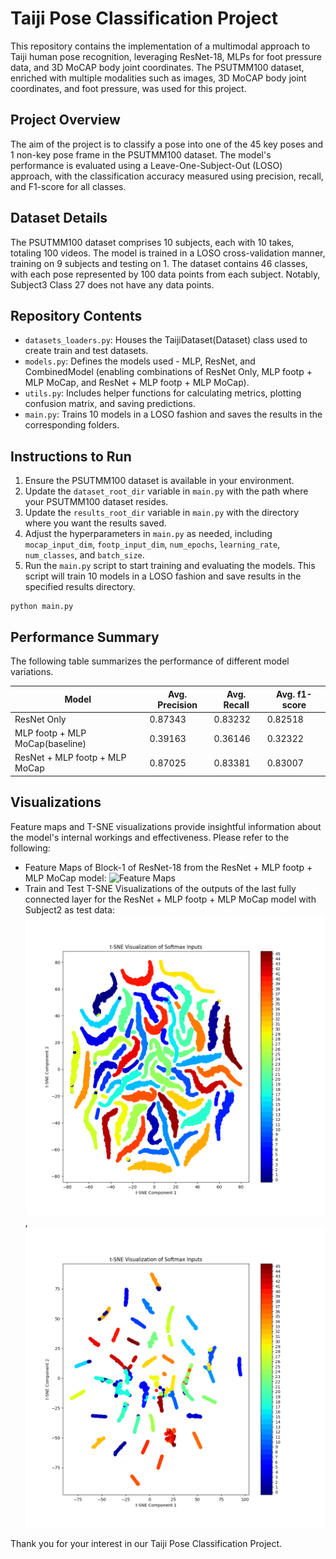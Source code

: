 # Taiji Pose Classification Project

This repository contains the implementation of a multimodal approach to Taiji human pose recognition, leveraging ResNet-18, MLPs for foot pressure data, and 3D MoCAP body joint coordinates. The PSUTMM100 dataset, enriched with multiple modalities such as images, 3D MoCAP body joint coordinates, and foot pressure, was used for this project.

## Project Overview
The aim of the project is to classify a pose into one of the 45 key poses and 1 non-key pose frame in the PSUTMM100 dataset. The model's performance is evaluated using a Leave-One-Subject-Out (LOSO) approach, with the classification accuracy measured using precision, recall, and F1-score for all classes.

## Dataset Details
The PSUTMM100 dataset comprises 10 subjects, each with 10 takes, totaling 100 videos. The model is trained in a LOSO cross-validation manner, training on 9 subjects and testing on 1. The dataset contains 46 classes, with each pose represented by 100 data points from each subject. Notably, Subject3 Class 27 does not have any data points.

## Repository Contents
* `datasets_loaders.py`: Houses the TaijiDataset(Dataset) class used to create train and test datasets.
* `models.py`: Defines the models used - MLP, ResNet, and CombinedModel (enabling combinations of ResNet Only, MLP footp + MLP MoCap, and ResNet + MLP footp + MLP MoCap).
* `utils.py`: Includes helper functions for calculating metrics, plotting confusion matrix, and saving predictions.
* `main.py`: Trains 10 models in a LOSO fashion and saves the results in the corresponding folders.

## Instructions to Run
1. Ensure the PSUTMM100 dataset is available in your environment.
2. Update the `dataset_root_dir` variable in `main.py` with the path where your PSUTMM100 dataset resides.
3. Update the `results_root_dir` variable in `main.py` with the directory where you want the results saved.
4. Adjust the hyperparameters in `main.py` as needed, including `mocap_input_dim`, `footp_input_dim`, `num_epochs`, `learning_rate`, `num_classes`, and `batch_size`.
5. Run the `main.py` script to start training and evaluating the models. This script will train 10 models in a LOSO fashion and save results in the specified results directory.

```
python main.py
```

## Performance Summary
The following table summarizes the performance of different model variations.

| Model                          | Avg. Precision | Avg. Recall | Avg. f1-score |
|--------------------------------|----------------|-------------|---------------|
| ResNet Only                    | 0.87343        | 0.83232     | 0.82518       |
| MLP footp + MLP MoCap(baseline)| 0.39163        | 0.36146     | 0.32322       |
| ResNet + MLP footp + MLP MoCap | 0.87025        | 0.83381     | 0.83007       |

## Visualizations
Feature maps and T-SNE visualizations provide insightful information about the model's internal workings and effectiveness. Please refer to the following:

* Feature Maps of Block-1 of ResNet-18 from the ResNet + MLP footp + MLP MoCap model: ![Feature Maps](https://github.com/sujeethrv/prml_Taiji_Pose_classification/blob/main/VisualizationFiles/ResNet%20Feature%20Maps%20Layer%204_feature_maps.png)
* Train and Test T-SNE Visualizations of the outputs of the last fully connected layer for the ResNet + MLP footp + MLP MoCap model with Subject2 as test data: ![Train T-SNE Visualization](https://github.com/sujeethrv/prml_Taiji_Pose_classification/blob/main/VisualizationFiles/Subject2_train_tsne_visualization_train_test.png), ![Test T-SNE Visualization](https://github.com/sujeethrv/prml_Taiji_Pose_classification/blob/main/VisualizationFiles/Subject2_test_tsne_visualization_train_test.png)

Thank you for your interest in our Taiji Pose Classification Project.
